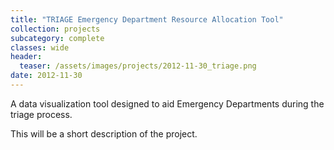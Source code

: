 ```yaml
---
title: "TRIAGE Emergency Department Resource Allocation Tool"
collection: projects
subcategory: complete
classes: wide
header: 
  teaser: /assets/images/projects/2012-11-30_triage.png
date: 2012-11-30
---
```


A data visualization tool designed to aid Emergency Departments during the triage process.



This will be a short description of the project.